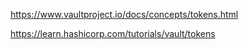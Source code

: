 https://www.vaultproject.io/docs/concepts/tokens.html

https://learn.hashicorp.com/tutorials/vault/tokens